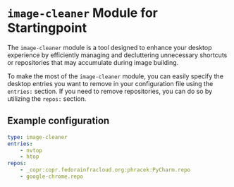 # `image-cleaner` Module for Startingpoint

The `image-cleaner` module is a tool designed to enhance your desktop experience by efficiently managing and decluttering unnecessary shortcuts or repositories that may accumulate during image building.

To make the most of the `image-cleaner` module, you can easily specify the desktop entries you want to remove in your configuration file using the `entries:` section. If you need to remove repositories, you can do so by utilizing the `repos:` section.

## Example configuration
```yaml
type: image-cleaner
entries:
    - nvtop
    - htop
repos:
    - _copr:copr.fedorainfracloud.org:phracek:PyCharm.repo
    - google-chrome.repo
```

